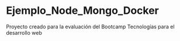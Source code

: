 # Ejemplo_Node_Mongo_Docker
Proyecto creado para la evaluación del Bootcamp Tecnologías para el desarrollo web
